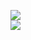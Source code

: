 [![](https://img.shields.io/badge/Made%20With-Github%20Spray-lightgrey.svg?style=for-the-badge&logo=github)](https://github.com/Annihil/github-spray#25233)  
[![](https://i.imgur.com/2DrTn0Z.gif)](https://github.com/Annihil/github-spray)